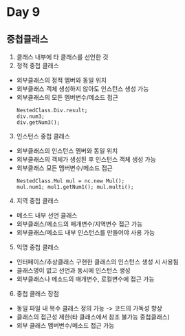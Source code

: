 # Day 9
## 중첩클래스
1. 클래스 내부에 타 클래스를 선언한 것
2. 정적 중첩 클래스
  - 외부클래스의 정적 멤버와 동일 위치
  - 외부클래스 객체 생성하지 않아도 인스턴스 생성 가능
  - 외부클래스의 모든 멤버변수/메소드 접근
    ``` NestedClass.Div div = new NestedClass.Div();
    NestedClass.Div.result;
    div.num3; 
    div.getNum3(); 
3. 인스턴스 중첩 클래스
  - 외부클래스의 인스턴스 멤버와 동일 위치
  - 외부클래스의 객체가 생성된 후 인스턴스 객체 생성 가능
  - 외부클래스 모든 멤버변수/메소드 접근
    ```   NestedClass nc = new NestedClass();
    NestedClass.Mul mul = nc.new Mul();
    mul.num1; mul1.getNum1(); mul.multi();
4. 지역 중첩 클래스
  - 메소드 내부 선언 클래스
  - 외부클래스/메소드의 매개변수/지역변수 접근 가능
  - 외부클래스/메소드 내부 인스턴스를 만들어야 사용 가능
5. 익명 중첩 클래스
  - 인터페이스/추상클래스 구현한 클래스의 인스턴스 생성 시 사용됨
  - 클래스명이 없고 선언과 동시에 인스턴스 생성
  - 외부클래스나 메소드의 매개변수, 로컬변수에 접근 가능
6. 중첩 클래스 장점
  - 동일 파일 내 복수 클래스 정의 가능 -> 코드의 가독성 향상
  - 클래스의 접근성 제한(타 클래스에서 참조 불가능 중첩클래스)
  - 외부 클래스 멤버변수/메소드 접근 가능
